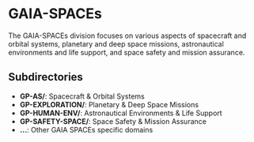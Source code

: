 # GAIA-SPACEs

The GAIA-SPACEs division focuses on various aspects of spacecraft and orbital systems, planetary and deep space missions, astronautical environments and life support, and space safety and mission assurance.

## Subdirectories

- **GP-AS/**: Spacecraft & Orbital Systems
- **GP-EXPLORATION/**: Planetary & Deep Space Missions
- **GP-HUMAN-ENV/**: Astronautical Environments & Life Support
- **GP-SAFETY-SPACE/**: Space Safety & Mission Assurance
- **...**: Other GAIA SPACEs specific domains

